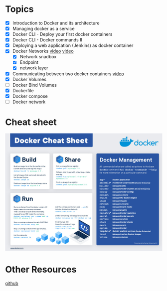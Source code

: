 # Topics

- [x] Introduction to Docker and its architecture
- [x] Managing docker as a service
- [x] Docker CLI - Deploy your first docker containers
- [x] Docker CLI - Docker commands II
- [x] Deploying a web application (Jenkins) as docker container
- [x] Docker Networks [video](https://www.youtube.com/watch?v=c6Ord0GAOp8) [video](https://www.youtube.com/watch?v=Yr6-2ddhLVo)
	- [x] Network snadbox
	- [x] Endpoint
	- [x] network layer
- [x] Communicating between two docker containers [video](https://www.youtube.com/watch?v=y_XFIidjtEs)
- [x] Docker Volumes
- [ ] Docker Bind Volumes
- [x] Dockerfile
- [x] Docker compose
- [ ] Docker network

# Cheat sheet
![img](./cheatsheet/img.jpg)

# Other Resources
[github](https://github.com/wsargent/docker-cheat-sheet)
